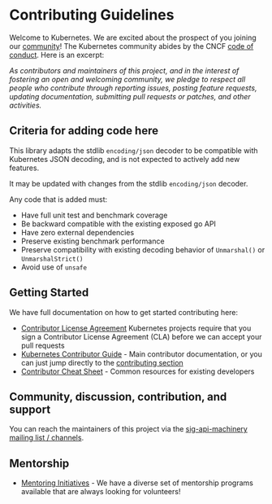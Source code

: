# Contributing Guidelines

Welcome to Kubernetes. We are excited about the prospect of you joining our [community](https://git.k8s.io/community)! The Kubernetes community abides by the CNCF [code of conduct](code-of-conduct.md). Here is an excerpt:

_As contributors and maintainers of this project, and in the interest of fostering an open and welcoming community, we pledge to respect all people who contribute through reporting issues, posting feature requests, updating documentation, submitting pull requests or patches, and other activities._

## Criteria for adding code here

This library adapts the stdlib `encoding/json` decoder to be compatible with 
Kubernetes JSON decoding, and is not expected to actively add new features.

It may be updated with changes from the stdlib `encoding/json` decoder.

Any code that is added must:
* Have full unit test and benchmark coverage
* Be backward compatible with the existing exposed go API
* Have zero external dependencies
* Preserve existing benchmark performance
* Preserve compatibility with existing decoding behavior of `Unmarshal()` or `UnmarshalStrict()`
* Avoid use of `unsafe`

## Getting Started

We have full documentation on how to get started contributing here:

<!---
If your repo has certain guidelines for contribution, put them here ahead of the general k8s resources
-->

- [Contributor License Agreement](https://git.k8s.io/community/CLA.md) Kubernetes projects require that you sign a Contributor License Agreement (CLA) before we can accept your pull requests
- [Kubernetes Contributor Guide](https://git.k8s.io/community/contributors/guide) - Main contributor documentation, or you can just jump directly to the [contributing section](https://git.k8s.io/community/contributors/guide#contributing)
- [Contributor Cheat Sheet](https://git.k8s.io/community/contributors/guide/contributor-cheatsheet) - Common resources for existing developers

## Community, discussion, contribution, and support

You can reach the maintainers of this project via the 
[sig-api-machinery mailing list / channels](https://github.com/kubernetes/community/tree/master/sig-api-machinery#contact).

## Mentorship

- [Mentoring Initiatives](https://git.k8s.io/community/mentoring) - We have a diverse set of mentorship programs available that are always looking for volunteers!

